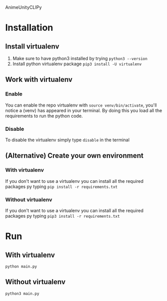 AnimeUnityCLIPy

# Installation
## Install virtualenv
1)	Make sure to have python3 installed by trying `python3 --version`
2)	Install python virtualenv package `pip3 install -U virtualenv` 

## Work with virtualenv
### Enable
You can enable the repo virtualenv with `source venv/bin/activate`, you'll notice a (venv) has appeared in your terminal.
By doing this you load all the requirements to run the python code.

### Disable
To disable the virtualenv simply type `disable` in the terminal

## (Alternative) Create your own environment
### With virtualenv
If you don't want to use a virtualenv you can install all the required packages py typing `pip install -r requirements.txt`

### Without virtualenv
If you don't want to use a virtualenv you can install all the required packages py typing `pip3 install -r requirements.txt`

# Run
## With virtualenv 
`python main.py`

## Without virtualenv
`python3 main.py`
